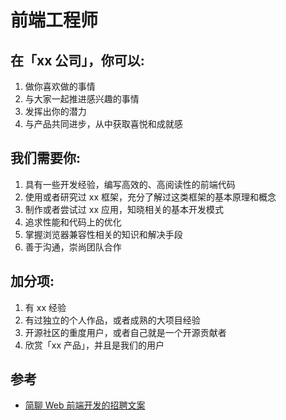 # 前端工程师

## 在「xx 公司」，你可以:

1. 做你喜欢做的事情
2. 与大家一起推进感兴趣的事情
3. 发挥出你的潜力
4. 与产品共同进步，从中获取喜悦和成就感

## 我们需要你:

1. 具有一些开发经验，编写高效的、高阅读性的前端代码
2. 使用或者研究过 xx 框架，充分了解过这类框架的基本原理和概念
3. 制作或者尝试过 xx 应用，知晓相关的基本开发模式
4. 追求性能和代码上的优化
5. 掌握浏览器兼容性相关的知识和解决手段
6. 善于沟通，崇尚团队合作

## 加分项:

1. 有 xx 经验
2. 有过独立的个人作品，或者成熟的大项目经验
3. 开源社区的重度用户，或者自己就是一个开源贡献者
4. 欣赏「xx 产品」，并且是我们的用户

## 参考
* [简聊 Web 前端开发的招聘文案](https://github.com/jianliaoim/hire/blob/master/jobs/web.md)
